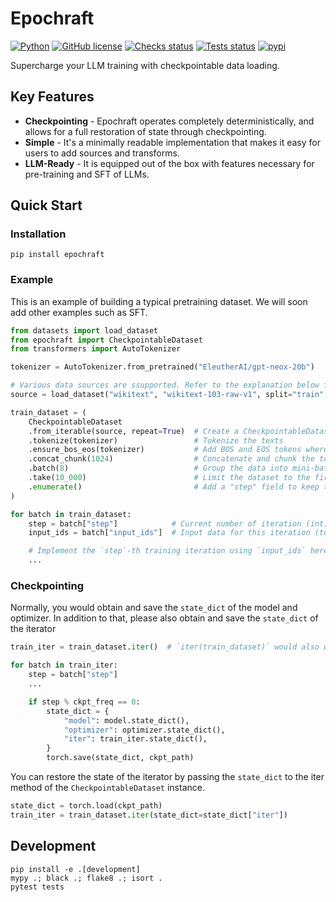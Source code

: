 # Epochraft

[![Python](https://img.shields.io/badge/python-3.8%20%7C%203.9%20%7C%203.10%20%7C%203.11-blue)](https://www.python.org)
[![GitHub license](https://img.shields.io/badge/license-MIT-blue.svg)](https://github.com/optuna/optuna)
[![Checks status](https://github.com/iwiwi/epochraft/actions/workflows/checks.yml/badge.svg?branch=main)](https://github.com/iwiwi/epochraft/actions)
[![Tests status](https://github.com/iwiwi/epochraft/actions/workflows/tests.yml/badge.svg?branch=main)](https://github.com/iwiwi/epochraft/actions)
[![pypi](https://img.shields.io/pypi/v/epochraft.svg)](https://pypi.python.org/pypi/epochraft)


Supercharge your LLM training with checkpointable data loading.

## Key Features

* **Checkpointing** - Epochraft operates completely deterministically, and allows for a full restoration of state through checkpointing.
* **Simple** - It's a minimally readable implementation that makes it easy for users to add sources and transforms.
* **LLM-Ready** - It is equipped out of the box with features necessary for pre-training and SFT of LLMs.


## Quick Start

### Installation

```
pip install epochraft
```

### Example

This is an example of building a typical pretraining dataset. We will soon add other examples such as SFT.

```python
from datasets import load_dataset
from epochraft import CheckpointableDataset
from transformers import AutoTokenizer

tokenizer = AutoTokenizer.from_pretrained("EleutherAI/gpt-neox-20b")

# Various data sources are ssupported. Refer to the explanation below for more details.
source = load_dataset("wikitext", "wikitext-103-raw-v1", split="train", streaming=True)

train_dataset = (
    CheckpointableDataset
    .from_iterable(source, repeat=True)  # Create a CheckpointableDataset from the source
    .tokenize(tokenizer)                 # Tokenize the texts
    .ensure_bos_eos(tokenizer)           # Add BOS and EOS tokens where necessary
    .concat_chunk(1024)                  # Concatenate and chunk the tokens into a fixed length of 1024 tokens
    .batch(8)                            # Group the data into mini-batches with a batch size of 8
    .take(10_000)                        # Limit the dataset to the first 10,000 batches
    .enumerate()                         # Add a "step" field to keep track of the training step
)

for batch in train_dataset:
    step = batch["step"]            # Current number of iteration (int)
    input_ids = batch["input_ids"]  # Input data for this iteration (torch.Tensor)

    # Implement the `step`-th training iteration using `input_ids` here
    ...
```

### Checkpointing

Normally, you would obtain and save the `state_dict` of the model and optimizer. In addition to that, please also obtain and save the `state_dict` of the iterator

```python
train_iter = train_dataset.iter()  # `iter(train_dataset)` would also work

for batch in train_iter:
    step = batch["step"]
    ...

    if step % ckpt_freq == 0:
        state_dict = {
            "model": model.state_dict(),
            "optimizer": optimizer.state_dict(),
            "iter": train_iter.state_dict(),
        }
        torch.save(state_dict, ckpt_path)
```

You can restore the state of the iterator by passing the `state_dict` to the iter method of the `CheckpointableDataset` instance.


```python
state_dict = torch.load(ckpt_path)
train_iter = train_dataset.iter(state_dict=state_dict["iter"])
```

## Development


```
pip install -e .[development]
mypy .; black .; flake8 .; isort .
pytest tests
```
